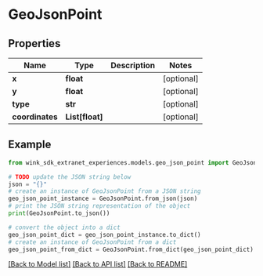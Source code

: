 # GeoJsonPoint


## Properties

Name | Type | Description | Notes
------------ | ------------- | ------------- | -------------
**x** | **float** |  | [optional] 
**y** | **float** |  | [optional] 
**type** | **str** |  | [optional] 
**coordinates** | **List[float]** |  | [optional] 

## Example

```python
from wink_sdk_extranet_experiences.models.geo_json_point import GeoJsonPoint

# TODO update the JSON string below
json = "{}"
# create an instance of GeoJsonPoint from a JSON string
geo_json_point_instance = GeoJsonPoint.from_json(json)
# print the JSON string representation of the object
print(GeoJsonPoint.to_json())

# convert the object into a dict
geo_json_point_dict = geo_json_point_instance.to_dict()
# create an instance of GeoJsonPoint from a dict
geo_json_point_from_dict = GeoJsonPoint.from_dict(geo_json_point_dict)
```
[[Back to Model list]](../README.md#documentation-for-models) [[Back to API list]](../README.md#documentation-for-api-endpoints) [[Back to README]](../README.md)


